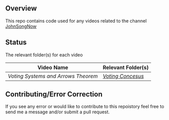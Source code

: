 ## Overview

This repo contains code used for any videos related to the channel [JohnSongNow](https://www.youtube.com/channel/UCycdC7boSr9MB-_5ba-C8MA)

## Status
The relevant folder(s) for each video

|Video Name|Relevant Folder(s)|
|---|---|
|*Voting Systems and Arrows Theorem*|[*Voting Concesus*](https://github.com/JohnSongNow/youtube-tutorials/tree/master/Voting-Concesus)|

## Contributing/Error Correction
If you see any error or would like to contribute to this repoistory feel free to send me a message and/or submit a pull request.
